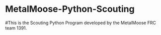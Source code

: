 # MetalMoose-Python-Scouting
#This is the Scouting Python Program developed by the MetalMoose FRC team 1391. 
